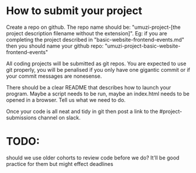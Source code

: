 # How to submit your project

Create a repo on github. The repo name should be:
"umuzi-project-[the project description filename without the extension]". Eg: if you are completing the project described in "basic-website-frontend-events.md" then you should name your github repo: "umuzi-project-basic-website-frontend-events"

All coding projects will be submitted as git repos. You are expected to use git properly, you will be penalised if you only have one gigantic commit or if your commit messages are nonesense.

There should be a clear README that describes how to launch your program. Maybe a script needs to be run, maybe an index.html needs to be opened in a browser. Tell us what we need to do.

Once your code is all neat and tidy in git then post a link to the #project-submissions channel on slack.

# TODO:

should we use older cohorts to review code before we do? It'll be good practice for them but might effect deadlines
